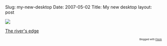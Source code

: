 Slug: my-new-desktop
Date: 2007-05-02
Title: My new desktop
layout: post

<a href="http://www.flickr.com/photos/37043062@N00/478238937/" title="The river&#39;s edge"><img border="0" class="at-xid-6a010534988cd3970b0120a5b36b5f970c" src="http://steveivy.typepad.com/.a/6a010534988cd3970b0120a5b36b5f970c-pi" /></a>

<a href="http://www.flickr.com/photos/37043062@N00/478238937/">The river&#39;s edge</a><p style="text-align: right; font-size: 8px">Blogged with <a href="http://www.flock.com/blogged-with-flock" target="_new" title="Flock">Flock</a></p>
